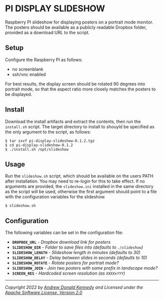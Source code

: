 PI DISPLAY SLIDESHOW
====================

Raspberry PI slideshow for displaying posters on a portrait mode monitor. The posters should be available as a publicly readable Dropbox folder, provided as a download URL to the script.

## Setup

Configure the Raspberry PI as follows:

* no screenblank
* ssh/vnc enabled

For best results, the display screen should be rotated 90 degrees into portrait mode, so that the aspect ratio more closely matches the posters to be displayed.

## Install

Download the install artifacts and extract the contents, then run the `install.sh` script. The target directory to install to shouyld be specified as the only argument to the script, as follows:

```
$ tar zxvf pi-display-slideshow-0.1.2.tgz
$ cd pi-display-slideshow-0.1.2
$ ./install.sh /opt/slideshow
```

## Usage

Run the `slideshow.sh` script, which should be available on the users PATH after installation. You may need to re-login for this to take effect. If no arguments are provided, the `slideshow.ini` installed in the same directory as the script will be used, otherwise the first argument should point to a file with the configuration variables for the slideshow.

```
$ slideshow.sh
```

## Configuration

The following variables can be set in the configuration file:

- **`DROPBOX_URL`** - _Dropbox download link for posters_
- **`SLIDESHOW_DIR`** - _Folder to save files into (defaults to `./slideshow`)_
- **`SLIDESHOW_LENGTH`** - _Slideshow length in minutes (defaults to 30)_
- **`SLIDESHOW_DELAY`** - _Delay between slides in seconds (defaults to 10)_
- **`SLIDESHOW_ROTATE`** - _Rotate posters for portrait mode?_
- **`SLIDESHOW_JOIN`** - _Join two posters with same prefix in landscape mode?_
- **`SCREEN_RES`** - _Hardcoded screen resolution (as `XXXXxYYY`)_

---
_Copyright 2022 by [Andrew Donald Kennedy](mailto:andrew.international@gmail.com) and Licensed under the [Apache Software License, Version 2.0](http://www.apache.org/licenses/LICENSE-2.0)_